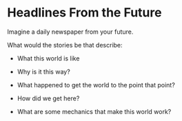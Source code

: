 # Headlines From the Future

Imagine a daily newspaper from your future.

What would the stories be that describe:


- What this world is like

- Why is it this way?

- What happened to get the world to the point that point?

- How did we get here?

- What are some mechanics that make this world work?

